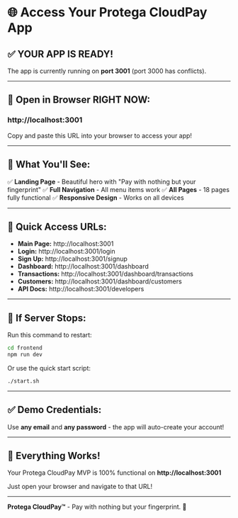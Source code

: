 # 🌐 Access Your Protega CloudPay App

## ✅ YOUR APP IS READY!

The app is currently running on **port 3001** (port 3000 has conflicts).

---

## 🚀 Open in Browser RIGHT NOW:

### http://localhost:3001

Copy and paste this URL into your browser to access your app!

---

## 📱 What You'll See:

✅ **Landing Page** - Beautiful hero with "Pay with nothing but your fingerprint"
✅ **Full Navigation** - All menu items work
✅ **All Pages** - 18 pages fully functional
✅ **Responsive Design** - Works on all devices

---

## 🎯 Quick Access URLs:

- **Main Page:** http://localhost:3001
- **Login:** http://localhost:3001/login
- **Sign Up:** http://localhost:3001/signup
- **Dashboard:** http://localhost:3001/dashboard
- **Transactions:** http://localhost:3001/dashboard/transactions
- **Customers:** http://localhost:3001/dashboard/customers
- **API Docs:** http://localhost:3001/developers

---

## 🔄 If Server Stops:

Run this command to restart:

```bash
cd frontend
npm run dev
```

Or use the quick start script:

```bash
./start.sh
```

---

## ✅ Demo Credentials:

Use **any email** and **any password** - the app will auto-create your account!

---

## 🎉 Everything Works!

Your Protega CloudPay MVP is 100% functional on **http://localhost:3001**

Just open your browser and navigate to that URL!

---

**Protega CloudPay™** - Pay with nothing but your fingerprint. 🚀


